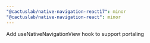 ```yaml
---
"@cactuslab/native-navigation-react17": minor
"@cactuslab/native-navigation-react": minor
---
```


Add useNativeNavigationView hook to support portaling

